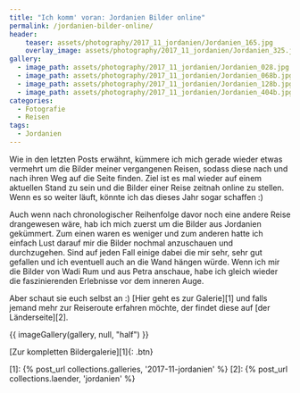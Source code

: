 ```yaml
---
title: "Ich komm' voran: Jordanien Bilder online"
permalink: /jordanien-bilder-online/
header:
    teaser: assets/photography/2017_11_jordanien/Jordanien_165.jpg
    overlay_image: assets/photography/2017_11_jordanien/Jordanien_325.jpg
gallery:
  - image_path: assets/photography/2017_11_jordanien/Jordanien_028.jpg
  - image_path: assets/photography/2017_11_jordanien/Jordanien_068b.jpg
  - image_path: assets/photography/2017_11_jordanien/Jordanien_128b.jpg
  - image_path: assets/photography/2017_11_jordanien/Jordanien_404b.jpg
categories:
  - Fotografie
  - Reisen
tags:
  - Jordanien 
---
```


Wie in den letzten Posts erwähnt, kümmere ich mich gerade wieder etwas vermehrt um die Bilder meiner vergangenen Reisen, 
sodass diese nach und nach ihren Weg auf die Seite finden. Ziel ist es mal wieder auf einem aktuellen Stand zu sein 
und die Bilder einer Reise zeitnah online zu stellen. Wenn es so weiter läuft, könnte ich das dieses Jahr sogar schaffen :)

Auch wenn nach chronologischer Reihenfolge davor noch eine andere Reise drangewesen wäre, 
hab ich mich zuerst um die Bilder aus Jordanien gekümmert. Zum einen waren es weniger und zum anderen hatte 
ich einfach Lust darauf mir die Bilder nochmal anzuschauen und durchzugehen. 
Sind auf jeden Fall einige dabei die mir sehr, sehr gut gefallen und ich eventuell auch an die Wand hängen würde. 
Wenn ich mir die Bilder von Wadi Rum und aus Petra anschaue, habe ich gleich wieder die faszinierenden Erlebnisse vor dem inneren Auge. 

Aber schaut sie euch selbst an :) [Hier geht es zur Galerie][1] und falls jemand mehr zur Reiseroute erfahren möchte, 
der findet diese auf [der Länderseite][2].

{{ imageGallery(gallery, null, "half") }}

[Zur kompletten Bildergalerie][1]{: .btn}

[1]: {% post_url collections.galleries, '2017-11-jordanien' %}
[2]: {% post_url collections.laender, 'jordanien' %}